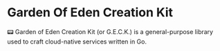 # Garden Of Eden Creation Kit
:pager: Garden of Eden Creation Kit (or G.E.C.K.) is a general-purpose library used to craft cloud-native services written in Go.
